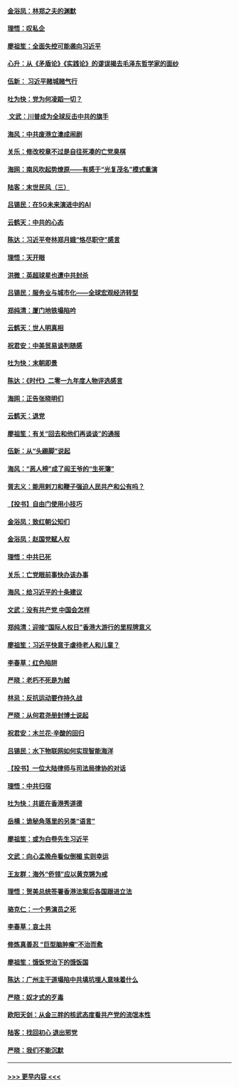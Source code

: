 #### [金浴凤：林郑之夫的渊默](../pages/nsc993/n11737735.md?t=12221301) 
#### [理悟：叹私企](../pages/nsc993/n11737715.md?t=12221301) 
#### [廖祖笙：全面失控可能袭向习近平](../pages/nsc993/n11737704.md?t=12221301) 
#### [心升：从《矛盾论》《实践论》的谬误揭去毛泽东哲学家的面纱](../pages/nsc993/n11736962.md?t=12221301) 
#### [伍新： 习近平赌城赌气行](../pages/nsc993/n11736929.md?t=12221301) 
#### [吐为快：党为何凌蹈一切？](../pages/nsc993/n11736915.md?t=12221301) 
#### [ 文武：川普成为全球反击中共的旗手](../pages/nsc993/n11736882.md?t=12221301) 
#### [海风：中共废港立澳成闹剧](../pages/nsc993/n11735857.md?t=12221301) 
#### [关乐：修改校章不过是自往死凑的亡党臭棋](../pages/nsc993/n11735097.md?t=12221301) 
#### [海网：南风吹起势燎原——有感于“光复茂名”模式重演](../pages/nsc993/n11732308.md?t=12221301) 
#### [陆客：末世民风（三）](../pages/nsc993/n11732211.md?t=12221301) 
#### [吕锡民：在5G未来演进中的AI](../pages/nsc993/n11730010.md?t=12221301) 
#### [云鹤天：中共的心态](../pages/nsc993/n11729906.md?t=12221301) 
#### [陈达：习近平夸林郑月娥“恪尽职守”感言](../pages/nsc993/n11729881.md?t=12221301) 
#### [理悟：天开眼](../pages/nsc993/n11729699.md?t=12221301) 
#### [洪微：英超球星也遭中共封杀](../pages/nsc993/n11727243.md?t=12221301) 
#### [吕锡民：服务业与城市化——全球宏观经济转型](../pages/nsc993/n11725845.md?t=12221301) 
#### [郑纯清：厦门地铁塌陷吟](../pages/nsc993/n11725813.md?t=12221301) 
#### [云鹤天：世人明真相](../pages/nsc993/n11725621.md?t=12221301) 
#### [祝君安：中美贸易谈判随感](../pages/nsc993/n11725609.md?t=12221301) 
#### [吐为快：末朝即景](../pages/nsc993/n11723365.md?t=12221301) 
#### [陈达：《时代》二零一九年度人物评选感言](../pages/nsc993/n11723337.md?t=12221301) 
#### [海网：正告张晓明们](../pages/nsc993/n11723228.md?t=12221301) 
#### [云鹤天：退党](../pages/nsc993/n11723056.md?t=12221301) 
#### [廖祖笙：有关“回去和他们再谈谈”的通报](../pages/nsc993/n11722442.md?t=12221301) 
#### [伍新：从“头踢脚”说起](../pages/nsc993/n11722429.md?t=12221301) 
#### [海风：“恶人榜”成了阎王爷的“生死簿”](../pages/nsc993/n11722272.md?t=12221301) 
#### [胥志义：能用剌刀和鞭子强迫人民共产和公有吗？](../pages/nsc993/n11720569.md?t=12221301) 
#### [【投书】自由门使用小技巧](../pages/nsc993/n11720180.md?t=12221301) 
#### [金浴凤：致红朝公知们](../pages/nsc993/n11720563.md?t=12221301) 
#### [金浴凤：赵国党赋人权](../pages/nsc993/n11720533.md?t=12221301) 
#### [理悟：中共已死](../pages/nsc993/n11720233.md?t=12221301) 
#### [关乐：亡党眼前事快办该办事](../pages/nsc993/n11719160.md?t=12221301) 
#### [海风：给习近平的十条建议](../pages/nsc993/n11717616.md?t=12221301) 
#### [文武：没有共产党 中国会怎样](../pages/nsc993/n11717584.md?t=12221301) 
#### [郑纯清：迎接“国际人权日”香港大游行的里程牌意义](../pages/nsc993/n11717417.md?t=12221301) 
#### [廖祖笙：习近平快意于虐待老人和儿童？](../pages/nsc993/n11715313.md?t=12221301) 
#### [李春草：红色陷阱](../pages/nsc993/n11715029.md?t=12221301) 
#### [严晓：老朽不死是为贼](../pages/nsc993/n11712910.md?t=12221301) 
#### [林忌：反抗运动要作持久战](../pages/nsc993/n11712623.md?t=12221301) 
#### [严晓：从何君尧册封博士说起](../pages/nsc993/n11712465.md?t=12221301) 
#### [祝君安：木兰花·辛酸的回归](../pages/nsc993/n11712381.md?t=12221301) 
#### [吕锡民：水下物联网如何实现智能海洋](../pages/nsc993/n11711158.md?t=12221301) 
#### [【投书】一位大陆律师与司法局律协的对话](../pages/nsc993/n11709675.md?t=12221301) 
#### [理悟：中共归宿](../pages/nsc993/n11710059.md?t=12221301) 
#### [吐为快：共匪在香港秀道德](../pages/nsc993/n11709979.md?t=12221301) 
#### [岳横：诡秘角落里的另类“语言”](../pages/nsc993/n11709792.md?t=12221301) 
#### [廖祖笙：或为白卷先生习近平](../pages/nsc993/n11708330.md?t=12221301) 
#### [文武：向心孟晚舟看似倒楣 实则幸运](../pages/nsc993/n11708236.md?t=12221301) 
#### [王友群：海外“侨领”应以黄克锵为戒](../pages/nsc993/n11706176.md?t=12221301) 
#### [理悟：贺美总统签署香港法案后各国跟进立法](../pages/nsc993/n11706853.md?t=12221301) 
#### [骆克仁：一个男演员之死](../pages/nsc993/n11706677.md?t=12221301) 
#### [李春草：哀土共](../pages/nsc993/n11706255.md?t=12221301) 
#### [修炼真善忍 “巨型脑肿瘤”不治而愈](../pages/nsc993/n11705340.md?t=12221301) 
#### [廖祖笙：饿饭党治下的饿饭国](../pages/nsc993/n11705085.md?t=12221301) 
#### [陈达：广州主干道塌陷中共填坑埋人意味着什么](../pages/nsc993/n11705046.md?t=12221301) 
#### [严晓：奴才式的歹毒](../pages/nsc993/n11704826.md?t=12221301) 
#### [欧阳天剑：从金三胖的核武态度看共产党的流氓本性](../pages/nsc993/n11702238.md?t=12221301) 
#### [陆客：找回初心 退出邪党](../pages/nsc993/n11702213.md?t=12221301) 
#### [严晓：我们不能沉默](../pages/nsc993/n11702110.md?t=12221301) 

----
#### [ >>> 更早内容 <<< ](../indexes/nsc993-earlier.md)
